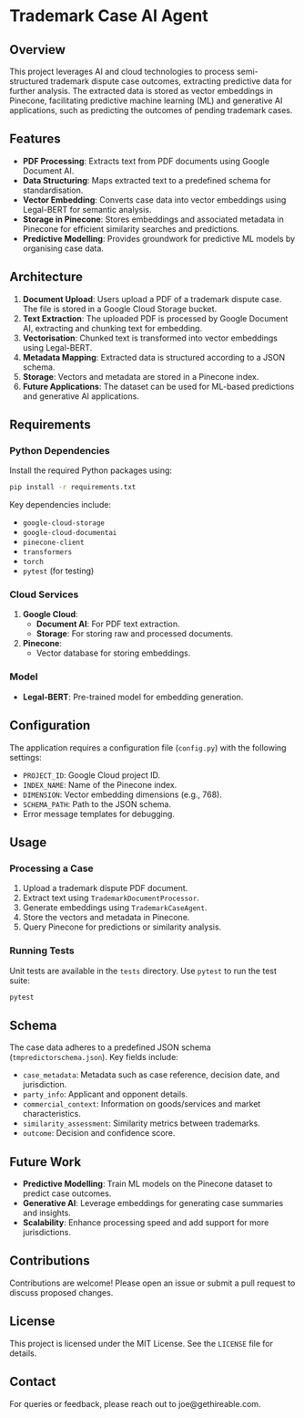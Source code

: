 # Trademark Case AI Agent

## Overview

This project leverages AI and cloud technologies to process semi-structured trademark dispute case outcomes, extracting predictive data for further analysis. The extracted data is stored as vector embeddings in Pinecone, facilitating predictive machine learning (ML) and generative AI applications, such as predicting the outcomes of pending trademark cases.

## Features

- **PDF Processing**: Extracts text from PDF documents using Google Document AI.
- **Data Structuring**: Maps extracted text to a predefined schema for standardisation.
- **Vector Embedding**: Converts case data into vector embeddings using Legal-BERT for semantic analysis.
- **Storage in Pinecone**: Stores embeddings and associated metadata in Pinecone for efficient similarity searches and predictions.
- **Predictive Modelling**: Provides groundwork for predictive ML models by organising case data.

## Architecture

1. **Document Upload**: Users upload a PDF of a trademark dispute case. The file is stored in a Google Cloud Storage bucket.
2. **Text Extraction**: The uploaded PDF is processed by Google Document AI, extracting and chunking text for embedding.
3. **Vectorisation**: Chunked text is transformed into vector embeddings using Legal-BERT.
4. **Metadata Mapping**: Extracted data is structured according to a JSON schema.
5. **Storage**: Vectors and metadata are stored in a Pinecone index.
6. **Future Applications**: The dataset can be used for ML-based predictions and generative AI applications.

## Requirements

### Python Dependencies

Install the required Python packages using:

```bash
pip install -r requirements.txt
```

Key dependencies include:

- `google-cloud-storage`
- `google-cloud-documentai`
- `pinecone-client`
- `transformers`
- `torch`
- `pytest` (for testing)

### Cloud Services

1. **Google Cloud**:
   - **Document AI**: For PDF text extraction.
   - **Storage**: For storing raw and processed documents.
2. **Pinecone**:
   - Vector database for storing embeddings.

### Model

- **Legal-BERT**: Pre-trained model for embedding generation.

## Configuration

The application requires a configuration file (`config.py`) with the following settings:

- `PROJECT_ID`: Google Cloud project ID.
- `INDEX_NAME`: Name of the Pinecone index.
- `DIMENSION`: Vector embedding dimensions (e.g., 768).
- `SCHEMA_PATH`: Path to the JSON schema.
- Error message templates for debugging.

## Usage

### Processing a Case

1. Upload a trademark dispute PDF document.
2. Extract text using `TrademarkDocumentProcessor`.
3. Generate embeddings using `TrademarkCaseAgent`.
4. Store the vectors and metadata in Pinecone.
5. Query Pinecone for predictions or similarity analysis.

### Running Tests

Unit tests are available in the `tests` directory. Use `pytest` to run the test suite:

```bash
pytest
```

## Schema

The case data adheres to a predefined JSON schema (`tmpredictorschema.json`). Key fields include:

- `case_metadata`: Metadata such as case reference, decision date, and jurisdiction.
- `party_info`: Applicant and opponent details.
- `commercial_context`: Information on goods/services and market characteristics.
- `similarity_assessment`: Similarity metrics between trademarks.
- `outcome`: Decision and confidence score.

## Future Work

- **Predictive Modelling**: Train ML models on the Pinecone dataset to predict case outcomes.
- **Generative AI**: Leverage embeddings for generating case summaries and insights.
- **Scalability**: Enhance processing speed and add support for more jurisdictions.

## Contributions

Contributions are welcome! Please open an issue or submit a pull request to discuss proposed changes.

## License

This project is licensed under the MIT License. See the `LICENSE` file for details.

## Contact

For queries or feedback, please reach out to joe\@gethireable.com.

